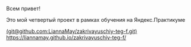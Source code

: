 Всем привет!

Это мой четвертый  проект в рамках обучения на Яндекс.Практикуме

[(git@github.com:LiannaMay/zakrivayuschiy-teg-f.git)](https://github.com/LiannaMay/zakrivayuschiy-teg-f.git)
 https://liannamay.github.io/zakrivayuschiy-teg-f/
